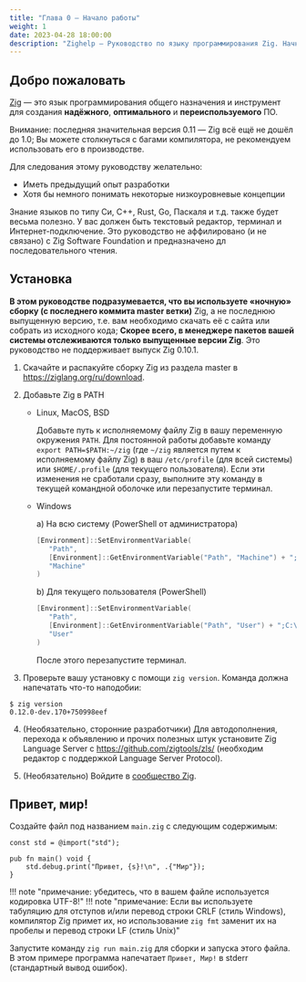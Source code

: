 ```yaml
---
title: "Глава 0 — Начало работы"
weight: 1
date: 2023-04-28 18:00:00
description: "Zighelp — Руководство по языку программирования Zig. Начните установку и работу с Zig здесь."
---
```


## Добро пожаловать

[Zig](https://ziglang.org) — это язык программирования общего назначения и инструмент для создания __надёжного__, __оптимального__ и __переиспользуемого__ ПО.

Внимание: последняя значительная версия 0.11 — Zig всё ещё не дошёл до 1.0; Вы можете столкнуться с багами компилятора, не рекомендуем использовать его в производстве.

Для следования этому руководству желательно:

- Иметь предыдущий опыт разработки
- Хотя бы немного понимать некоторые низкоуровневые концепции

Знание языков по типу Си, C++, Rust, Go, Паскаля и т.д. также будет весьма полезно. У вас должен быть текстовый редактор, терминал и Интернет-подключение. Это руководство не аффилировано (и не связано) с Zig Software Foundation и предназначено дл последовательного чтения.

## Установка

**В этом руководстве подразумевается, что вы используете «ночную» сборку (с последнего коммита master ветки)** Zig, а не последнюю выпущенную версию, т.е. вам необходимо скачать её с сайта или собрать из исходного кода; **Скорее всего, в менеджере пакетов вашей системы отслеживаются только выпущенные версии Zig**. Это руководство не поддерживает выпуск Zig 0.10.1.

1.  Скачайте и распакуйте сборку Zig из раздела master в https://ziglang.org/ru/download.

2. Добавьте Zig в PATH
   - Linux, MacOS, BSD

      Добавьте путь к исполняемому файлу Zig в вашу переменную окружения `PATH`. Для постоянной работы добавьте команду `export PATH=$PATH:~/zig` (где `~/zig` является путем к исполняемому файлу Zig) в ваш `/etc/profile` (для всей системы) или `$HOME/.profile` (для текущего пользователя). Если эти изменения не сработали сразу, выполните эту команду в текущей командной оболочке или перезапустите терминал.
   - Windows

      a) На всю систему (PowerShell от администратора)

      ```powershell
      [Environment]::SetEnvironmentVariable(
         "Path",
         [Environment]::GetEnvironmentVariable("Path", "Machine") + ";C:\ваш-путь-к-распакованному\zig-windows-x86_64-ваша-версия",
         "Machine"
      )
      ```

      b) Для текущего пользователя (PowerShell)

      ```powershell
      [Environment]::SetEnvironmentVariable(
         "Path",
         [Environment]::GetEnvironmentVariable("Path", "User") + ";C:\ваш-путь-к-распакованному\zig-windows-x86_64-ваша-версия",
         "User"
      )
      ```

      После этого перезапустите терминал.

3. Проверьте вашу установку с помощи `zig version`. Команда должна напечатать что-то наподобии:
```
$ zig version
0.12.0-dev.170+750998eef
```

4. (Необязательно, сторонние разработчики) Для автодополнения, перехода к объявлению и прочих полезных штук установите Zig Language Server с https://github.com/zigtools/zls/ (необходим редактор с поддержкой Language Server Protocol).

5. (Необязательно) Войдите в [сообщество Zig](https://github.com/ziglang/zig/wiki/Community).

## Привет, мир!

Создайте файл под названием `main.zig` с следующим содержимым:

```zig
const std = @import("std");

pub fn main() void {
    std.debug.print("Привет, {s}!\n", .{"Мир"});
}
```

!!! note "примечание: убедитесь, что в вашем файле используется кодировка UTF-8!"
!!! note "примечание: Если вы используете табуляцию для отступов и/или перевод строки CRLF (стиль Windows), компилятор Zig примет их, но использование `zig fmt` заменит их на пробелы и перевод строки LF (стиль Unix)"

Запустите команду `zig run main.zig` для сборки и запуска этого файла. В этом примере программа напечатает `Привет, Мир!` в stderr (стандартный вывод ошибок).
